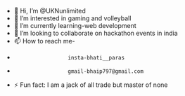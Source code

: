 - 👋 Hi, I’m @UKNunlimited
- 👀 I’m interested in gaming and volleyball
- 🌱 I’m currently learning-web development
- 💞️ I’m looking to collaborate on hackathon events in india 
- 📫 How to reach me-
-                      insta-bhati__paras
-                      gmail-bhaip797@gmail.com
- ⚡ Fun fact: I am a jack of all trade but master of none

<!---
UKNunlimited/UKNunlimited is a ✨ special ✨ repository because its `README.md` (this file) appears on your GitHub profile.
You can click the Preview link to take a look at your changes.
--->
